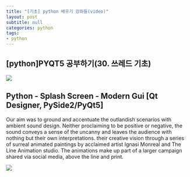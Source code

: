 ```yaml
---
title: "[기초] python 배우기 강좌들(video)"
layout: post
subtitle: null
categories: python
tags:
- python
---
```


## [python]PYQT5 공부하기(30. 쓰레드 기초)
![](//www.youtube.com/watch?v=3ogKXcmZncc)

## Python - Splash Screen - Modern Gui [Qt Designer, PySide2/PyQt5] 

Our aim was to ground and accentuate the outlandish scenarios with ambient sound design. Neither proclaiming to be positive or negative, the sound conveys a sense of the uncanny and leaves the audience with nothing but their own interpretations. their creative vision through a series of surreal animated paintings by acclaimed artist Ignasi Monreal and The Line Animation studio. The animations make up part of a larger campaign shared via social media, above the line and print.

![](https://www.youtube.com/watch?v=Ap865V3sAdw&t=675s)
